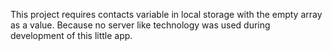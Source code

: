 This project requires contacts variable in local storage with the empty array as a value. Because no server like technology was used during development of this little app.